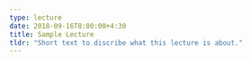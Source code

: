 ```yaml
---
type: lecture
date: 2018-09-16T8:00:00+4:30
title: Sample Lecture
tldr: "Short text to discribe what this lecture is about."
---
```


